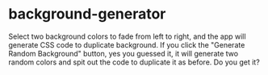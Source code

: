 # background-generator

Select two background colors to fade from left to right, and the app will generate CSS code to duplicate background.
If you click the "Generate Random Background" button, yes you guessed it, it will generate two random colors and spit out the code to duplicate it as before. Do you get it?
